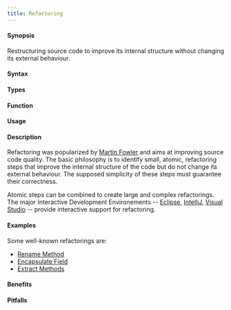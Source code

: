 ```yaml
---
title: Refactoring
---
```


#### Synopsis

Restructuring source code to improve its internal structure without changing its external behaviour.

#### Syntax

#### Types

#### Function
       
#### Usage

#### Description

Refactoring was popularized by [Martin Fowler](http://martinfowler.com/refactoring/) and aims at improving source code quality.
The basic philosophy is to identify small, atomic, refactoring steps that improve the internal structure
of the code but do not change its external behaviour.
The supposed simplicity of these steps must guarantee their correctness.

Atomic steps can be combined to create large and complex refactorings.
The major Interactive Development Environements --
[Eclipse](http://www.eclipse.org/),
[IntelliJ](http://www.jetbrains.com/idea/),
[Visual Studio](http://www.microsoft.com/visualstudio/en-us) --
provide interactive support for refactoring.

#### Examples

Some well-known refactorings are:

*  [Rename Method](http://martinfowler.com/refactoring/catalog/renameMethod.html)
*  [Encapsulate Field](http://martinfowler.com/refactoring/catalog/encapsulateField.html)
*  [Extract Methods](http://martinfowler.com/refactoring/catalog/extractMethod.html)

#### Benefits

#### Pitfalls

